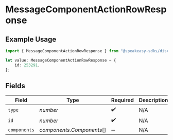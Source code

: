 # MessageComponentActionRowResponse

## Example Usage

```typescript
import { MessageComponentActionRowResponse } from "@speakeasy-sdks/discord/models/components";

let value: MessageComponentActionRowResponse = {
    id: 253291,
};
```

## Fields

| Field                     | Type                      | Required                  | Description               |
| ------------------------- | ------------------------- | ------------------------- | ------------------------- |
| `type`                    | *number*                  | :heavy_check_mark:        | N/A                       |
| `id`                      | *number*                  | :heavy_check_mark:        | N/A                       |
| `components`              | *components.Components*[] | :heavy_minus_sign:        | N/A                       |
